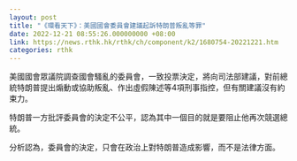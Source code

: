 ```yaml
---
layout: post
title: "《環看天下》：美國國會委員會建議起訴特朗普叛亂等罪"
date: 2022-12-21 08:55:26.000000000 +08:00
link: https://news.rthk.hk/rthk/ch/component/k2/1680754-20221221.htm
categories: rthk
---
```


美國國會眾議院調查國會騷亂的委員會，一致投票決定，將向司法部建議，對前總統特朗普提出煽動或協助叛亂、作出虛假陳述等4項刑事指控，但有關建議沒有約束力。

特朗普一方批評委員會的決定不公平，認為其中一個目的就是要阻止他再次競選總統。

分析認為，委員會的決定，只會在政治上對特朗普造成影響，而不是法律方面。
